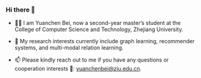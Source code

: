 ### Hi there 👋

- 👨‍💻‍ I am Yuanchen Bei, now a second-year master’s student at the College of Computer Science and Technology, Zhejiang University.

- 🌱 My research interests currently include graph learning, recommender systems, and multi-modal relation learning.

- 📫 Please kindly reach out to me if you have any questions or cooperation interests 👯: yuanchenbei@zju.edu.cn.

<!--
- 💬 I am looking for Ph.D. opportunities in Spring/Fall 2025. I sincerely appreciate any opportunity if you are interested in working with me 🤗!
-->

<!--
**YuanchenBei/YuanchenBei** is a ✨ _special_ ✨ repository because its `README.md` (this file) appears on your GitHub profile.

Here are some ideas to get you started:

- 🔭 I’m currently working on ...
- 🌱 I’m currently learning ...
- 👯 I’m looking to collaborate on ...
- 🤔 I’m looking for help with ...
- 💬 Ask me about ...
- 📫 How to reach me: ...
- 😄 Pronouns: ...
- ⚡ Fun fact: ...
-->
